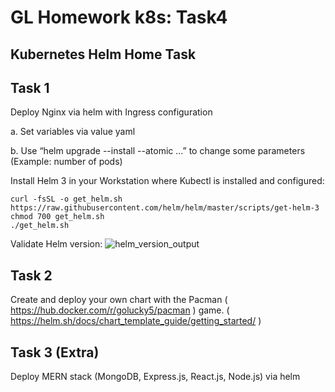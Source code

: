 # GL Homework k8s: Task4

## Kubernetes Helm Home Task

## Task 1
Deploy Nginx via helm with Ingress configuration

a. Set variables via value yaml

b. Use “helm upgrade --install --atomic ...” to change some parameters (Example: number of pods)

Install Helm 3 in your Workstation where Kubectl is installed and configured:
````
curl -fsSL -o get_helm.sh https://raw.githubusercontent.com/helm/helm/master/scripts/get-helm-3
chmod 700 get_helm.sh
./get_helm.sh
````

Validate Helm version:
![helm_version_output](https://user-images.githubusercontent.com/12089303/218286852-3f9adc6c-5830-46d8-90a2-743cd3a917b8.png)


## Task 2
Create and deploy your own chart with the Pacman ( https://hub.docker.com/r/golucky5/pacman ) game. ( https://helm.sh/docs/chart_template_guide/getting_started/ )

## Task 3 (Extra)
Deploy MERN stack (MongoDB, Express.js, React.js, Node.js) via helm
